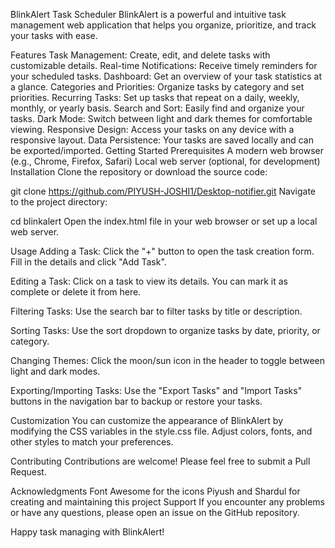 BlinkAlert Task Scheduler
BlinkAlert is a powerful and intuitive task management web application that helps you organize, prioritize, and track your tasks with ease.

Features
Task Management: Create, edit, and delete tasks with customizable details.
Real-time Notifications: Receive timely reminders for your scheduled tasks.
Dashboard: Get an overview of your task statistics at a glance.
Categories and Priorities: Organize tasks by category and set priorities.
Recurring Tasks: Set up tasks that repeat on a daily, weekly, monthly, or yearly basis.
Search and Sort: Easily find and organize your tasks.
Dark Mode: Switch between light and dark themes for comfortable viewing.
Responsive Design: Access your tasks on any device with a responsive layout.
Data Persistence: Your tasks are saved locally and can be exported/imported.
Getting Started
Prerequisites
A modern web browser (e.g., Chrome, Firefox, Safari)
Local web server (optional, for development)
Installation
Clone the repository or download the source code:

git clone https://github.com/PIYUSH-JOSHI1/Desktop-notifier.git
Navigate to the project directory:

cd blinkalert
Open the index.html file in your web browser or set up a local web server.

Usage
Adding a Task: Click the "+" button to open the task creation form. Fill in the details and click "Add Task".

Editing a Task: Click on a task to view its details. You can mark it as complete or delete it from here.

Filtering Tasks: Use the search bar to filter tasks by title or description.

Sorting Tasks: Use the sort dropdown to organize tasks by date, priority, or category.

Changing Themes: Click the moon/sun icon in the header to toggle between light and dark modes.

Exporting/Importing Tasks: Use the "Export Tasks" and "Import Tasks" buttons in the navigation bar to backup or restore your tasks.

Customization
You can customize the appearance of BlinkAlert by modifying the CSS variables in the style.css file. Adjust colors, fonts, and other styles to match your preferences.

Contributing
Contributions are welcome! Please feel free to submit a Pull Request.

Acknowledgments
Font Awesome for the icons
Piyush and Shardul for creating and maintaining this project
Support
If you encounter any problems or have any questions, please open an issue on the GitHub repository.

Happy task managing with BlinkAlert!
